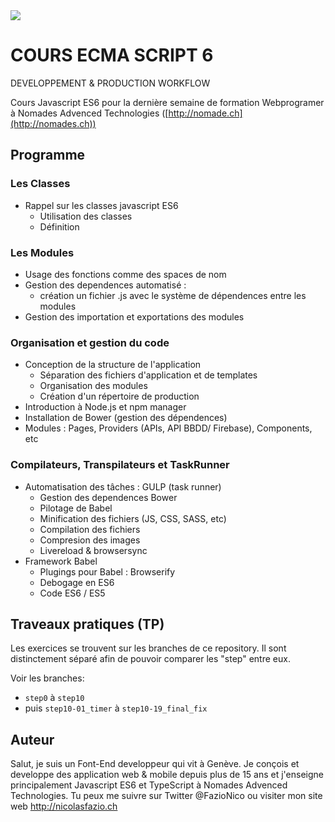 <!--
@Author: Nicolas Fazio <webmaster-fazio>
@Date:   01-09-2016
@Email:  contact@nicolasfazio.ch
@Last modified by:   webmaster-fazio
@Last modified time: 12-01-2017
-->

<img src="http://i.imgur.com/7v9us2t.png">

# COURS ECMA SCRIPT 6
DEVELOPPEMENT &amp; PRODUCTION WORKFLOW

Cours Javascript ES6 pour la dernière semaine de formation Webprogramer à Nomades Advenced Technologies ([http://nomade.ch](http://nomades.ch))
## Programme

### Les Classes
  - Rappel sur les classes javascript ES6
    - Utilisation des classes
    - Définition

### Les Modules
- Usage des fonctions comme des spaces de nom
- Gestion des dependences automatisé :
  -	création un fichier .js avec le système de dépendences entre les modules
- Gestion des importation et exportations des modules

### Organisation et gestion du code
- Conception de la structure de l'application
  - Séparation des fichiers d'application et de templates
  - Organisation des modules
  - Création d'un répertoire de production
- Introduction à Node.js et npm manager
- Installation de Bower (gestion des dépendences)
- Modules : Pages, Providers (APIs, API BBDD/ Firebase), Components, etc

###	Compilateurs, Transpilateurs et TaskRunner
- Automatisation des tâches : GULP (task runner)
  -	Gestion des dependences Bower
  -	Pilotage de Babel
  -	Minification des fichiers (JS, CSS, SASS, etc)
  -	Compilation des fichiers
  -	Compresion des images
  -	Livereload & browsersync
- Framework Babel
  -	Plugings pour Babel : Browserify
  -	Debogage en ES6
  -	Code ES6 / ES5

## Traveaux pratiques (TP)
Les exercices se trouvent sur les branches de ce repository.
Il sont distinctement séparé afin de pouvoir comparer les "step" entre eux.

Voir les branches:
- `step0` à `step10`
- puis `step10-01_timer` à `step10-19_final_fix`

## Auteur
Salut, je suis un Font-End developpeur qui vit à Genève. Je conçois et developpe des application web & mobile depuis plus de 15 ans et j'enseigne principalement Javascript ES6 et TypeScript à Nomades Advenced Technologies. Tu peux me suivre sur Twitter @FazioNico ou visiter mon site web http://nicolasfazio.ch
